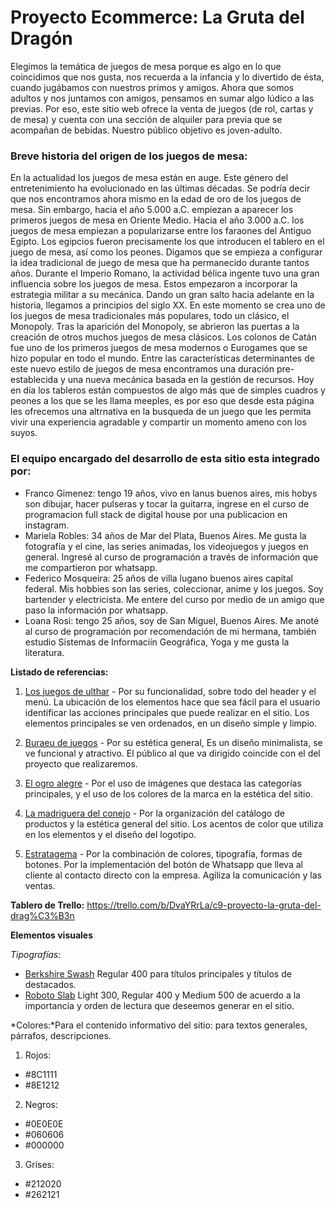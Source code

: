 # Proyecto Ecommerce: La Gruta del Dragón

Elegimos la temática de juegos de mesa porque es algo en lo que coincidimos que nos gusta, nos recuerda a la infancia y lo divertido de ésta, cuando jugábamos con nuestros primos y amigos. Ahora que somos adultos y nos juntamos con amigos, pensamos en sumar algo lúdico a las previas.
Por eso, este sitio web ofrece la venta de juegos (de rol, cartas y de mesa) y cuenta con una sección de alquiler para previa que se acompañan de bebidas. Nuestro público objetivo es joven-adulto.

### Breve historia del origen de los juegos de mesa: 

En la actualidad los juegos de mesa están en auge. Este género del entretenimiento ha evolucionado en las últimas décadas. Se podría decir que nos encontramos ahora mismo en la edad de oro de los juegos de mesa.
Sin embargo, hacia el año 5.000 a.C. empiezan a aparecer los primeros juegos de mesa en Oriente Medio.
Hacia el año 3.000 a.C. los juegos de mesa empiezan a popularizarse entre los faraones del Antiguo Egipto.
Los egipcios fueron precisamente los que introducen el tablero en el juego de mesa, así como los peones. Digamos que se empieza a configurar la idea tradicional de juego de mesa que ha permanecido durante tantos años.
Durante el Imperio Romano, la actividad bélica ingente tuvo una gran influencia sobre los juegos de mesa. Estos empezaron a incorporar la estrategia militar a su mecánica.
Dando un gran salto hacia adelante en la historia, llegamos a principios del siglo XX. En este momento se crea  uno de los juegos de mesa tradicionales más populares, todo un clásico, el Monopoly.
Tras la aparición del Monopoly, se abrieron las puertas a la creación de otros muchos juegos de mesa clásicos.
Los colonos de Catán fue uno de los primeros juegos de mesa modernos o Eurogames que se hizo popular en todo el mundo. 
Entre las características determinantes de este nuevo estilo de juegos de mesa encontramos una duración pre-establecida y una nueva mecánica basada en la gestión de recursos.
Hoy en día los tableros están compuestos de algo más que de simples cuadros y peones a los que se les llama meeples, es por eso que desde esta página les ofrecemos una altrnativa en la busqueda de un juego que les permita vivir una experiencia agradable y compartir un momento ameno con los suyos.


### El equipo encargado del desarrollo de esta sitio esta integrado por:

* Franco Gimenez: tengo 19 años, vivo en lanus buenos aires, mis hobys son dibujar, hacer pulseras y tocar la guitarra, ingrese en el curso de programacion full stack de digital house por una publicacion en instagram.
* Mariela Robles: 34 años de Mar del Plata, Buenos Aires. Me gusta la fotografía y el cine, las series animadas, los videojuegos y juegos en general. Ingresé al curso de programación a través de información que me compartieron por whatsapp.
* Federico Mosqueira: 25 años de villa lugano buenos aires capital federal. Mis hobbies son las series, coleccionar, anime y los juegos. Soy bartender y electricista. Me entere del curso por medio de un amigo que paso la información por whatsapp.
* Loana Rosi: tengo 25 años, soy de San Miguel, Buenos Aires. Me anoté al curso de programación por recomendación de mi hermana, también estudio Sistemas de Informaciín Geográfica, Yoga y me gusta la literatura.


**Listado de referencias:**

1. [Los juegos de ulthar](https://www.losjuegosdeulthar.com.ar/) - 
Por su funcionalidad, sobre todo del header y el menú. La ubicación de los elementos hace que sea fácil para el usuario identificar las acciones principales que puede realizar en el sitio. Los elementos principales se ven ordenados, en un diseño simple y limpio.

2. [Buraeu de juegos](https://www.bureaudejuegos.com./) - 
Por su estética general, Es un diseño minimalista, se ve funcional y atractivo.
El público al que va dirigido coincide con el del proyecto que realizaremos.

3. [El ogro alegre](https://www.elogroalegre.com.ar/) -
Por el uso de imágenes que destaca las categorías principales, y el uso de los colores de la marca en la estética del sitio. 

4. [La madriguera del conejo](https://www.lamadrigueradelconejo.xyz/) -
Por la organización del catálogo de productos y la estética general del sitio. Los acentos de color que utiliza en los elementos y el diseño del logotipo. 

5. [Estratagema](https://estratagema.com.ar/#!/-estratagema/) -
Por la combinación de colores, tipografía, formas de botones.
Por la implementación del botón de Whatsapp que lleva al cliente al contacto directo con la empresa. Agiliza la comunicación y las ventas.

**Tablero de Trello:**
https://trello.com/b/DvaYRrLa/c9-proyecto-la-gruta-del-drag%C3%B3n

**Elementos visuales**

*Tipografías:*

* [Berkshire Swash](https://fonts.google.com/specimen/Berkshire+Swash?query=Berkshire+Swash)
Regular 400 para títulos principales y títulos de destacados.
* [Roboto Slab](https://fonts.google.com/specimen/Roboto+Slab?query=Roboto+Slab) 
Light 300, Regular 400 y Medium 500 de acuerdo a la importancia y orden de lectura que deseemos generar en el sitio.

*Colores:*Para el contenido informativo del sitio: para textos generales, párrafos, descripciones. 

1. Rojos:
 * #8C1111
 * #8E1212

2. Negros:
 * #0E0E0E
 * #060606 
 * #000000 

3. Grises:
 * #212020
 * #262121

